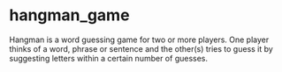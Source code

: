 # hangman_game
Hangman is a word guessing game for two or more players. One player thinks of a word, phrase or sentence and the other(s) tries to guess it by suggesting letters within a certain number of guesses.
